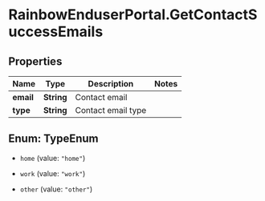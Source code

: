 # RainbowEnduserPortal.GetContactSuccessEmails

## Properties

Name | Type | Description | Notes
------------ | ------------- | ------------- | -------------
**email** | **String** | Contact email | 
**type** | **String** | Contact email type | 



## Enum: TypeEnum


* `home` (value: `"home"`)

* `work` (value: `"work"`)

* `other` (value: `"other"`)




